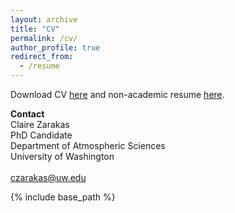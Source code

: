```yaml
---
layout: archive
title: "CV"
permalink: /cv/
author_profile: true
redirect_from:
  - /resume
---
```

Download CV [here](http://czarakas.github.io/files/Zarakas_CV.pdf) and non-academic resume [here](http://czarakas.github.io/files/Zarakas_Resume_Nonacademic.pdf).

<b>Contact</b>\
Claire Zarakas\
PhD Candidate\
Department of Atmospheric Sciences\
University of Washington\
\
czarakas@uw.edu

{% include base_path %}

<!--- Publications
======
  <ul>{% for post in site.publications %}
    {% include archive-single-cv.html %}
  {% endfor %}</ul>
  
Talks
======
  <ul>{% for post in site.talks %}
    {% include archive-single-talk-cv.html %}
  {% endfor %}</ul>
  
Teaching
======
  <ul>{% for post in site.teaching %}
    {% include archive-single-cv.html %}
  {% endfor %}</ul>
  
Service and leadership
======
-->
